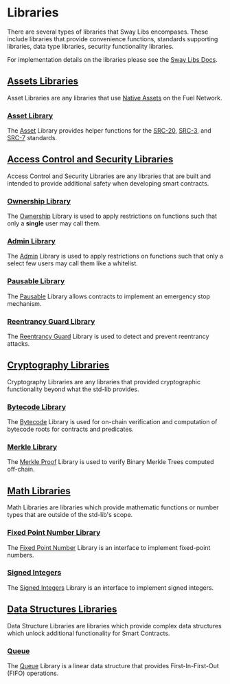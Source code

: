 # Libraries

There are several types of libraries that Sway Libs encompases. These include libraries that provide convenience functions, standards supporting libraries, data type libraries, security functionality libraries.

For implementation details on the libraries please see the [Sway Libs Docs](https://fuellabs.github.io/sway-libs/master/sway_libs/).

## [Assets Libraries](./asset/index.md)

Asset Libraries are any libraries that use [Native Assets](https://docs.fuel.network/docs/sway/blockchain-development/native_assets) on the Fuel Network.

### [Asset Library](./asset/asset/index.md)

The [Asset](./asset/asset/index.md) Library provides helper functions for the [SRC-20](https://github.com/FuelLabs/sway-standards/blob/master/SRCs/src-20.md), [SRC-3](https://github.com/FuelLabs/sway-standards/blob/master/SRCs/src-3.md), and [SRC-7](https://github.com/FuelLabs/sway-standards/blob/master/SRCs/src-7.md) standards.

## [Access Control and Security Libraries](./access_security/index.md)

Access Control and Security Libraries are any libraries that are built and intended to provide additional safety when developing smart contracts.

### [Ownership Library](./access_security/ownership/index.md)

The [Ownership](./access_security/ownership/index.md) Library is used to apply restrictions on functions such that only a **single** user may call them.

### [Admin Library](./access_security/admin/index.md)

The [Admin](./access_security/admin/index.md) Library is used to apply restrictions on functions such that only a select few users may call them like a whitelist.

### [Pausable Library](./access_security/pausable/index.md)

The [Pausable](./access_security/pausable/index.md) Library allows contracts to implement an emergency stop mechanism.

### [Reentrancy Guard Library](./access_security/reentrancy/index.md)

The [Reentrancy Guard](./access_security/reentrancy/index.md) Library is used to detect and prevent reentrancy attacks.

## [Cryptography Libraries](./cryptography/index.md)

Cryptography Libraries are any libraries that provided cryptographic functionality beyond what the std-lib provides.

### [Bytecode Library](./cryptography/bytecode/index.md)

The [Bytecode](./cryptography/bytecode/index.md) Library is used for on-chain verification and computation of bytecode roots for contracts and predicates.

### [Merkle Library](./cryptography/merkle/index.md)

The [Merkle Proof](./cryptography/merkle/index.md) Library is used to verify Binary Merkle Trees computed off-chain.

## [Math Libraries](./math/index.md)

Math Libraries are libraries which provide mathematic functions or number types that are outside of the std-lib's scope.

### [Fixed Point Number Library](./math/fixed_point/index.md)

The [Fixed Point Number](./math/fixed_point/index.md) Library is an interface to implement fixed-point numbers.

### [Signed Integers](./math/signed_integers/index.md)

The [Signed Integers](./math/signed_integers/index.md) Library is an interface to implement signed integers.

## [Data Structures Libraries](./data_structures/index.md)

Data Structure Libraries are libraries which provide complex data structures which unlock additional functionality for Smart Contracts.

### [Queue](./data_structures/queue/index.md)

The [Queue](./data_structures/queue/index.md) Library is a linear data structure that provides First-In-First-Out (FIFO) operations.
